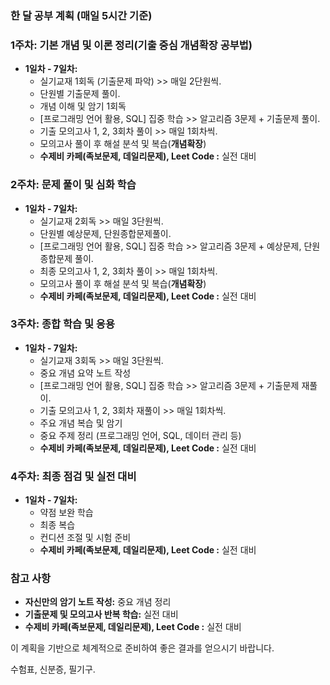 ### 한 달 공부 계획 (매일 5시간 기준)

### 1주차: 기본 개념 및 이론 정리(기출 중심 개념확장 공부법)

- **1일차 - 7일차:**
  - 실기교재 1회독 (기출문제 파악) >> 매일 2단원씩.
  - 단원별 기출문제 풀이.
  - 개념 이해 및 암기 1회독
  - [프로그래밍 언어 활용, SQL] 집중 학습 >> 알고리즘 3문제 + 기출문제 풀이.
  - 기출 모의고사 1, 2, 3회차 풀이 >> 매일 1회차씩.
  - 모의고사 풀이 후 해설 분석 및 복습(**개념확장**)
  - **수제비 카페(족보문제, 데일리문제), Leet Code :** 실전 대비

### 2주차: 문제 풀이 및 심화 학습

- **1일차 - 7일차:**
  - 실기교재 2회독 >> 매일 3단원씩.
  - 단원별 예상문제, 단원종합문제풀이.
  - [프로그래밍 언어 활용, SQL] 집중 학습 >> 알고리즘 3문제 + 예상문제, 단원종합문제 풀이.
  - 최종 모의고사 1, 2, 3회차 풀이 >> 매일 1회차씩.
  - 모의고사 풀이 후 해설 분석 및 복습(**개념확장**)
  - **수제비 카페(족보문제, 데일리문제), Leet Code :** 실전 대비

### 3주차: 종합 학습 및 응용

- **1일차 - 7일차:**
  - 실기교재 3회독 >> 매일 3단원씩.
  - 중요 개념 요약 노트 작성
  - [프로그래밍 언어 활용, SQL] 집중 학습 >> 알고리즘 3문제 + 기출문제 재풀이.
  - 기출 모의고사 1, 2, 3회차 재풀이 >> 매일 1회차씩.
  - 주요 개념 복습 및 암기
  - 중요 주제 정리 (프로그래밍 언어, SQL, 데이터 관리 등)
  - **수제비 카페(족보문제, 데일리문제), Leet Code :** 실전 대비

### 4주차: 최종 점검 및 실전 대비

- **1일차 - 7일차:**
  - 약점 보완 학습
  - 최종 복습
  - 컨디션 조절 및 시험 준비
  - **수제비 카페(족보문제, 데일리문제), Leet Code :** 실전 대비

### 참고 사항

- **자신만의 암기 노트 작성:** 중요 개념 정리
- **기출문제 및 모의고사 반복 학습:** 실전 대비
- **수제비 카페(족보문제, 데일리문제), Leet Code :** 실전 대비

이 계획을 기반으로 체계적으로 준비하여 좋은 결과를 얻으시기 바랍니다.

수험표, 신분증, 필기구.
